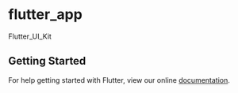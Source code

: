 # flutter_app

Flutter_UI_Kit

## Getting Started

For help getting started with Flutter, view our online
[documentation](https://flutter.io/).

